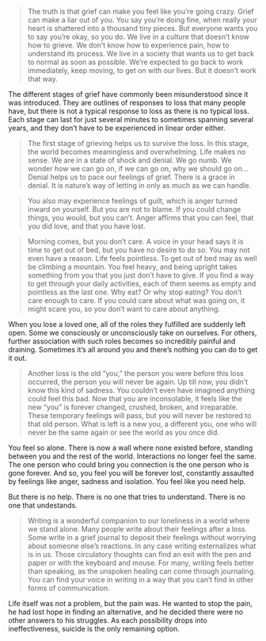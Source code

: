 > The truth is that grief can make you feel like you’re going crazy. Grief can make a liar out of you. You say you’re doing fine, when really your heart is shattered into a thousand tiny pieces. But everyone wants you to say you’re okay, so you do. We live in a culture that doesn’t know how to grieve. We don’t know how to experience pain, how to understand its process. We live in a society that wants us to get back to normal as soon as possible. We’re expected to go back to work immediately, keep moving, to get on with our lives. But it doesn’t work that way.

The different stages of grief have commonly been misunderstood since it was introduced. They are outlines of responses to loss that many people have, but there is not a typical response to loss as there is no typical loss. Each stage can last for just several minutes to sometimes spanning several years, and they don’t have to be experienced in linear order either.

> The first stage of grieving helps us to survive the loss. In this stage, the world becomes meaningless and overwhelming. Life makes no sense. We are in a state of shock and denial. We go numb. We wonder how we can go on, if we can go on, why we should go on… Denial helps us to pace our feelings of grief. There is a grace in denial. It is nature’s way of letting in only as much as we can handle.

> You also may experience feelings of guilt, which is anger turned inward on yourself. But you are not to blame. If you could change things, you would, but you can’t. Anger affirms that you can feel, that you did love, and that you have lost.

> Morning comes, but you don’t care. A voice in your head says it is time to get out of bed, but you have no desire to do so. You may not even have a reason. Life feels pointless. To get out of bed may as well be climbing a mountain. You feel heavy, and being upright takes something from you that you just don’t have to give. If you find a way to get through your daily activities, each of them seems as empty and pointless as the last one. Why eat? Or why stop eating? You don’t care enough to care. If you could care about what was going on, it might scare you, so you don’t want to care about anything.

When you lose a loved one, all of the roles they fulfilled are suddenly left open. Some we consciously or unconsciously take on ourselves. For others, further association with such roles becomes so incredibly painful and draining. Sometimes it’s all around you and there’s nothing you can do to get it out.

> Another loss is the old “you,” the person you were before this loss occurred, the person you will never be again. Up till now, you didn’t know this kind of sadness. You couldn’t even have imagined anything could feel this bad. Now that you are inconsolable, it feels like the new “you” is forever changed, crushed, broken, and irreparable. These temporary feelings will pass, but you will never be restored to that old person. What is left is a new you, a different you, one who will never be the same again or see the world as you once did.

You feel so alone. There is now a wall where none existed before, standing between you and the rest of the world. Interactions no longer feel the same. The one person who could bring you connection is the one person who is gone forever. And so, you feel you will be forever lost, constantly assaulted by feelings like anger, sadness and isolation. You feel like you need help.

But there is no help. There is no one that tries to understand. There is no one that undestands.

> Writing is a wonderful companion to our loneliness in a world where we stand alone. Many people write about their feelings after a loss. Some write in a grief journal to deposit their feelings without worrying about someone else’s reactions. In any case writing externalizes what is in us. Those circulatory thoughts can find an exit with the pen and paper or with the keyboard and mouse. For many, writing feels better than speaking, as the unspoken healing can come through journaling. You can find your voice in writing in a way that you can’t find in other forms of communication.

Life itself was not a problem, but the pain was. He wanted to stop the pain, he had lost hope in finding an alternative, and he decided there were no other answers to his struggles. As each possibility drops into ineffectiveness, suicide is the only remaining option.

